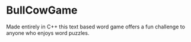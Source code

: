 # BullCowGame
Made entirely in C++ this text based word game offers a fun challenge to anyone who enjoys word puzzles. 
